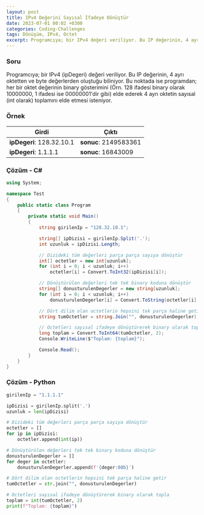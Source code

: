 ```yaml
---
layout: post
title: IPv4 Değerini Sayısal İfadeye Dönüştür
date: 2023-07-01 00:02 +0300
categories: Coding-Challenges
tags: Dönüşüm, IPv4, Octet
excerpt: Programcıya; bir IPv4 değeri veriliyor. Bu IP değerinin, 4 ayrı oktetten ve byte değerlerden oluştuğu biliniyor. Bu noktada ise programdan; her bir oktet değerinin binary gösterimini (Örn. 128 ifadesi binary olarak 10000000, 1 ifadesi ise 00000001'dir gibi) elde ederek 4 ayrı oktetin sayısal (int olarak) toplamını elde etmesi isteniyor...
---
```


### Soru

Programcıya; bir IPv4 (ipDegeri) değeri veriliyor. Bu IP değerinin, 4 ayrı oktetten ve byte değerlerden oluştuğu biliniyor. Bu noktada ise programdan; her bir oktet değerinin binary gösterimini (Örn. 128 ifadesi binary olarak 10000000, 1 ifadesi ise 00000001'dir gibi) elde ederek 4 ayrı oktetin sayısal (int olarak) toplamını elde etmesi isteniyor.

### Örnek

| Girdi                     | Çıktı                 |
| ------------------------- | --------------------- |
| **ipDegeri**: 128.32.10.1 | **sonuc**: 2149583361 |
| **ipDegeri**: 1.1.1.1     | **sonuc**: 16843009   |

### Çözüm - C#

```csharp
using System;

namespace Test
{
    public static class Program
    {
        private static void Main()
        {
            string girilenIp = "128.32.10.1";

            string[] ipDizisi = girilenIp.Split('.');
            int uzunluk = ipDizisi.Length;

            // Dizideki tüm değerleri parça parça sayıya dönüştür
            int[] octetler = new int[uzunluk];
            for (int i = 0; i < uzunluk; i++)
                octetler[i] = Convert.ToInt32(ipDizisi[i]);

            // Dönüştürülen değerleri tek tek binary koduna dönüştür
            string[] donusturulenDegerler = new string[uzunluk];
            for (int i = 0; i < uzunluk; i++)
                donusturulenDegerler[i] = Convert.ToString(octetler[i], 2).PadLeft(8, '0');

            // Dört dilim olan octetlerin hepsini tek parça haline getir
            string tumOctetler = string.Join("", donusturulenDegerler);

            // Octetleri sayısal ifadeye dönüştürerek binary olarak topla
            long toplam = Convert.ToInt64(tumOctetler, 2);
            Console.WriteLine($"Toplam: {toplam}");

            Console.Read();
        }
    }
}
```

### Çözüm - Python

```python
girilenIp = "1.1.1.1"

ipDizisi = girilenIp.split('.')
uzunluk = len(ipDizisi)

# Dizideki tüm değerleri parça parça sayıya dönüştür
octetler = []
for ip in ipDizisi:
    octetler.append(int(ip))

# Dönüştürülen değerleri tek tek binary koduna dönüştür
donusturulenDegerler = []
for deger in octetler:
    donusturulenDegerler.append(f'{deger:08b}')

# Dört dilim olan octetlerin hepsini tek parça haline getir
tumOctetler = str.join("", donusturulenDegerler)

# Octetleri sayısal ifadeye dönüştürerek binary olarak topla
toplam = int(tumOctetler, 2)
print(f"Toplam: {toplam}")
```
